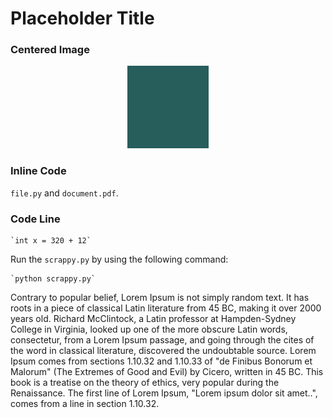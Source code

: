 # Placeholder Title

### Centered Image
<p align="center">
  <img src="https://raw.githubusercontent.com/eberhardtkorf/eberhardtkorf.github.io/main/pages/journal/entries/readmes/readme_images/test.png" />
</p>


### Inline Code

`file.py` and `document.pdf`.

### Code Line

    `int x = 320 + 12`

Run the `scrappy.py` by using the following command:

    `python scrappy.py`

Contrary to popular belief, Lorem Ipsum is not simply random text. It has roots in a piece of classical Latin literature from 45 BC, making it over 2000 years old. Richard McClintock, a Latin professor at Hampden-Sydney College in Virginia, looked up one of the more obscure Latin words, consectetur, from a Lorem Ipsum passage, and going through the cites of the word in classical literature, discovered the undoubtable source. Lorem Ipsum comes from sections 1.10.32 and 1.10.33 of "de Finibus Bonorum et Malorum" (The Extremes of Good and Evil) by Cicero, written in 45 BC. This book is a treatise on the theory of ethics, very popular during the Renaissance. The first line of Lorem Ipsum, "Lorem ipsum dolor sit amet..", comes from a line in section 1.10.32.
